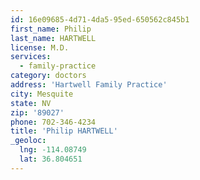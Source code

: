 ```yaml
---
id: 16e09685-4d71-4da5-95ed-650562c845b1
first_name: Philip
last_name: HARTWELL
license: M.D.
services:
  - family-practice
category: doctors
address: 'Hartwell Family Practice'
city: Mesquite
state: NV
zip: '89027'
phone: 702-346-4234
title: 'Philip HARTWELL'
_geoloc:
  lng: -114.08749
  lat: 36.804651
---
```

